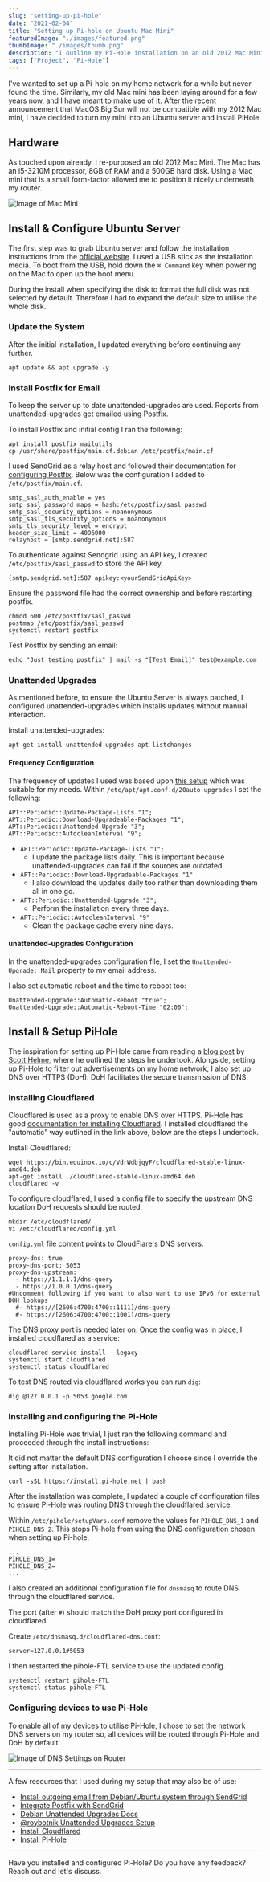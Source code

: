 ```yaml
---
slug: "setting-up-pi-hole"
date: "2021-02-04"
title: "Setting up Pi-hole on Ubuntu Mac Mini"
featuredImage: "./images/featured.png"
thumbImage: "./images/thumb.png"
description: "I outline my Pi-Hole installation on an old 2012 Mac Mini to filter out advertisements on my local network."
tags: ["Project", "Pi-Hole"]
---
```


I've wanted to set up a Pi-hole on my home network for a while but never found the time. Similarly, my old Mac mini has been laying around for a few years now, and I have meant to make use of it. After the recent announcement that MacOS Big Sur will not be compatible with my 2012 Mac mini, I have decided to turn my mini into an Ubuntu server and install PiHole.

## Hardware

As touched upon already, I re-purposed an old 2012 Mac Mini. The Mac has an i5-3210M processor, 8GB of RAM and a 500GB hard disk. Using a Mac mini that is a small form-factor allowed me to position it nicely underneath my router.

![Image of Mac Mini](./images/mac-mini.png)

## Install & Configure Ubuntu Server

The first step was to grab Ubuntu server and follow the installation instructions from the [official website][1]. I used a USB stick as the installation media. To boot from the USB, hold down the `⌘ Command` key when powering on the Mac to open up the boot menu.

<Callout>
During the install when specifying the disk to format the full disk was not selected by default. Therefore I had to expand the default size to utilise the whole disk.
</Callout>

### Update the System

<Preamble>
After the initial installation, I updated everything before continuing any further.
</Preamble>

```shell
apt update && apt upgrade -y
```

### Install Postfix for Email

To keep the server up to date unattended-upgrades are used. Reports from unattended-upgrades get emailed using Postfix.

<Preamble>
To install Postfix and initial config I ran the following:
</Preamble>

```shell
apt install postfix mailutils
cp /usr/share/postfix/main.cf.debian /etc/postfix/main.cf
```

<Preamble>

I used SendGrid as a relay host and followed their documentation for [configuring Postfix][2]. Below was the configuration I added to `/etc/postfix/main.cf`.
</Preamble>

```
smtp_sasl_auth_enable = yes
smtp_sasl_password_maps = hash:/etc/postfix/sasl_passwd
smtp_sasl_security_options = noanonymous
smtp_sasl_tls_security_options = noanonymous
smtp_tls_security_level = encrypt
header_size_limit = 4096000
relayhost = [smtp.sendgrid.net]:587
```

<Preamble>

To authenticate against Sendgrid using an API key, I created `/etc/postfix/sasl_passwd` to store the API key.
</Preamble>

```
[smtp.sendgrid.net]:587 apikey:<yourSendGridApiKey>
```

<Preamble>
Ensure the password file had the correct ownership and before restarting postfix.
</Preamble>

```shell
chmod 600 /etc/postfix/sasl_passwd
postmap /etc/postfix/sasl_passwd
systemctl restart postfix
```

<Preamble>
Test Postfix by sending an email:
</Preamble>

```shell
echo "Just testing postfix" | mail -s "[Test Email]" test@example.com
```

### Unattended Upgrades

As mentioned before, to ensure the Ubuntu Server is always patched, I configured unattended-upgrades which installs updates without manual interaction.

<Preamble>
Install unattended-upgrades:
</Preamble>

```shell
apt-get install unattended-upgrades apt-listchanges
```

#### Frequency Configuration

<Preamble>

The frequency of updates I used was based upon [this setup][3] which was suitable for my needs.
Within `/etc/apt/apt.conf.d/20auto-upgrades` I set the following:
</Preamble>

```
APT::Periodic::Update-Package-Lists "1";
APT::Periodic::Download-Upgradeable-Packages "1";
APT::Periodic::Unattended-Upgrade "3";
APT::Periodic::AutocleanInterval "9";
```

- `APT::Periodic::Update-Package-Lists "1";`
    - I update the package lists daily. This is important because unattended-upgrades can fail if the sources are outdated.
- `APT::Periodic::Download-Upgradeable-Packages "1"`
    - I also download the updates daily too rather than downloading them all in one go.
- `APT::Periodic::Unattended-Upgrade "3";`
    - Perform the installation every three days.
- `APT::Periodic::AutocleanInterval "9"`
    - Clean the package cache every nine days.

#### unattended-upgrades Configuration

In the unattended-upgrades configuration file, I set the `Unattended-Upgrade::Mail` property to my email address.

<Preamble>
I also set automatic reboot and the time to reboot too:
</Preamble>

```
Unattended-Upgrade::Automatic-Reboot "true";
Unattended-Upgrade::Automatic-Reboot-Time "02:00";
```

## Install & Setup PiHole

The inspiration for setting up Pi-Hole came from reading a [blog post][4] by [Scott Helme][5], where he outlined the steps he undertook. Alongside, setting up Pi-Hole to filter out advertisements on my home network, I also set up DNS over HTTPS (DoH). DoH facilitates the secure transmission of DNS.

### Installing Cloudflared

Cloudflared is used as a proxy to enable DNS over HTTPS. Pi-Hole has good [documentation for installing Cloudflared][6]. I installed cloudflared the "automatic" way outlined in the link above, below are the steps I undertook.

<Preamble>
Install Cloudflared:
</Preamble>

```shell
wget https://bin.equinox.io/c/VdrWdbjqyF/cloudflared-stable-linux-amd64.deb
apt-get install ./cloudflared-stable-linux-amd64.deb
cloudflared -v
```

<Preamble>
To configure cloudflared, I used a config file to specify the upstream DNS location DoH requests should be routed.
</Preamble>

```shell
mkdir /etc/cloudflared/
vi /etc/cloudflared/config.yml
```

<Preamble>

`config.yml` file content points to CloudFlare's DNS servers.
</Preamble>

```
proxy-dns: true
proxy-dns-port: 5053
proxy-dns-upstream:
  - https://1.1.1.1/dns-query
  - https://1.0.0.1/dns-query
#Uncomment following if you want to also want to use IPv6 for external DOH lookups
  #- https://[2606:4700:4700::1111]/dns-query
  #- https://[2606:4700:4700::1001]/dns-query
```

<Callout>
  The DNS proxy port is needed later on.
</Callout>

<Preamble>
Once the config was in place, I installed cloudflared as a service:
</Preamble>

```shell
cloudflared service install --legacy
systemctl start cloudflared
systemctl status cloudflared
```

<Preamble>

To test DNS routed via cloudflared works you can run `dig`:
</Preamble>

```shell
dig @127.0.0.1 -p 5053 google.com
```

### Installing and configuring the Pi-Hole

Installing Pi-Hole was trivial, I just ran the following command and proceeded through the install instructions:

<Callout>
It did not matter the default DNS configuration I choose since I override the setting after installation.
</Callout>

```shell
curl -sSL https://install.pi-hole.net | bash
```

After the installation was complete, I updated a couple of configuration files to ensure Pi-Hole was routing DNS through the cloudflared service.

<Preamble>

Within `/etc/pihole/setupVars.conf` remove the values for `PIHOLE_DNS_1` and `PIHOLE_DNS_2`. This stops Pi-hole from using the DNS configuration chosen when setting up Pi-hole.
</Preamble>

```
...
PIHOLE_DNS_1=
PIHOLE_DNS_2=
...
```

I also created an additional configuration file for `dnsmasq` to route DNS through the cloudflared service.

<Callout>

The port (after `#`) should match the DoH proxy port configured in cloudflared
</Callout>

<Preamble>

Create `/etc/dnsmasq.d/cloudflared-dns.conf`:
</Preamble>

```
server=127.0.0.1#5053
```

<Preamble>
I then restarted the pihole-FTL service to use the updated config.
</Preamble>

```shell
systemctl restart pihole-FTL
systemctl status pihole-FTL
```

### Configuring devices to use Pi-Hole

To enable all of my devices to utilise Pi-Hole, I chose to set the network DNS servers on my router so, all devices will be routed through Pi-Hole and DoH by default.

![Image of DNS Settings on Router](./images/router-dns.png)

<hr />

A few resources that I used during my setup that may also be of use:

- [Install outgoing email from Debian/Ubuntu system through SendGrid][7]
- [Integrate Postfix with SendGrid][2]
- [Debian Unattended Upgrades Docs][8]
- [@roybotnik Unattended Upgrades Setup][9]
- [Install Cloudflared][6]
- [Install Pi-Hole][10]

<hr />

Have you installed and configured Pi-Hole? Do you have any feedback? Reach out and let's discuss.

[1]: https://ubuntu.com/tutorials/install-ubuntu-server#1-overview
[2]: https://sendgrid.com/docs/for-developers/sending-email/postfix/
[3]: https://gist.github.com/roybotnik/b0ec2eda2bc625e19eaf#frequency-configuration
[4]: https://scotthelme.co.uk/securing-dns-across-all-of-my-devices-with-pihole-dns-over-https-1-1-1-1/
[5]: https://twitter.com/Scott_Helme
[6]: https://docs.pi-hole.net/guides/dns/cloudflared/
[7]: https://gist.github.com/wnasich/71093e406c07ed3f03f63da8abd6ce97
[8]: https://wiki.debian.org/UnattendedUpgrades
[9]: https://gist.github.com/roybotnik/b0ec2eda2bc625e19eaf
[10]: https://docs.pi-hole.net/main/basic-install
